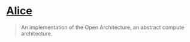 # [Alice](https://gist.github.com/07b8c7b4a9e05579921aa3cc8aed4866#file-rolling_alice_progress_report_13_scitt_as_a_backbone_for_trust_and_verification-md)

> An implementation of the Open Architecture, an abstract compute architecture.
